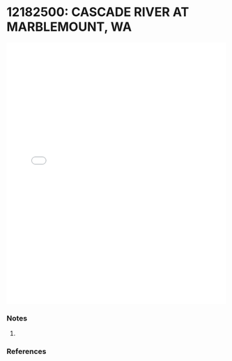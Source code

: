 # 12182500: CASCADE RIVER AT MARBLEMOUNT, WA

<iframe src="/distribution_estimation/_static/stations/12182500_fdc.html" width="100%" height="600" frameborder="0"></iframe>

### Notes
1. 

### References

